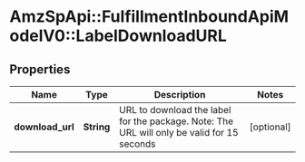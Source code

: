 # AmzSpApi::FulfillmentInboundApiModelV0::LabelDownloadURL

## Properties
Name | Type | Description | Notes
------------ | ------------- | ------------- | -------------
**download_url** | **String** | URL to download the label for the package. Note: The URL will only be valid for 15 seconds | [optional] 

